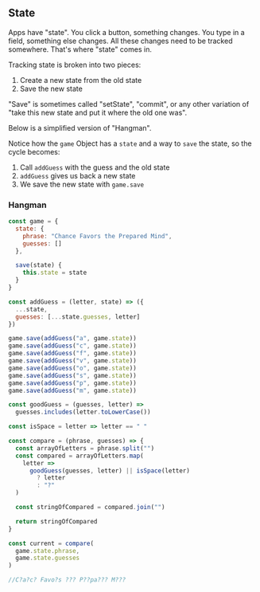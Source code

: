 ## State

Apps have "state". You click a button, something changes.  You type in a field, something else changes. All these changes need to be tracked somewhere. That's 
where "state" comes in.

Tracking state is broken into two pieces:
1. Create a new state from the old state
2. Save the new state

"Save" is sometimes called "setState", "commit", or any other variation of 
"take this new state and put it where the old one was".

Below is a simplified version of "Hangman".

Notice how the `game` Object has a `state` and a way to `save` the state, so
the cycle becomes:
1. Call `addGuess` with the guess and the old state
2. `addGuess` gives us back a new state
3. We save the new state with `game.save`

### Hangman
```js
const game = {
  state: {
    phrase: "Chance Favors the Prepared Mind",
    guesses: []
  },

  save(state) {
    this.state = state
  }
}

const addGuess = (letter, state) => ({
  ...state,
  guesses: [...state.guesses, letter]
})

game.save(addGuess("a", game.state))
game.save(addGuess("c", game.state))
game.save(addGuess("f", game.state))
game.save(addGuess("v", game.state))
game.save(addGuess("o", game.state))
game.save(addGuess("s", game.state))
game.save(addGuess("p", game.state))
game.save(addGuess("m", game.state))

const goodGuess = (guesses, letter) =>
  guesses.includes(letter.toLowerCase())

const isSpace = letter => letter == " "

const compare = (phrase, guesses) => {
  const arrayOfLetters = phrase.split("")
  const compared = arrayOfLetters.map(
    letter =>
      goodGuess(guesses, letter) || isSpace(letter)
        ? letter
        : "?"
  )

  const stringOfCompared = compared.join("")

  return stringOfCompared
}

const current = compare(
  game.state.phrase,
  game.state.guesses
)

//C?a?c? Favo?s ??? P??pa??? M???
```